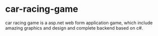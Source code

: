 # car-racing-game
car racing game is a asp.net web form application game, which include amazing graphics and design and complete backend based on c#.
